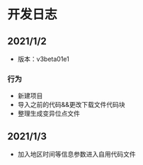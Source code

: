# 开发日志

## 2021/1/2

+ 版本：v3beta01e1

### 行为

+ 新建项目
+ 导入之前的代码&&更改下载文件代码块
+ 整理生成变异位点文件

## 2021/1/3

+ 加入地区时间等信息参数进入自用代码文件